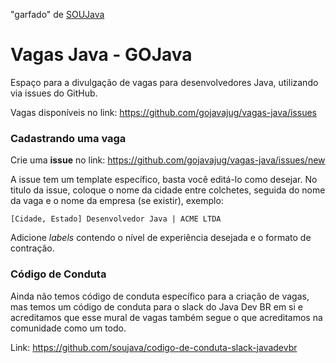 "garfado" de [SOUJava](https://github.com/soujava/vagas-java)

# Vagas Java - GOJava

Espaço para a divulgação de vagas para desenvolvedores Java, utilizando via issues do GitHub.

Vagas disponíveis no link: https://github.com/gojavajug/vagas-java/issues

### Cadastrando uma vaga

Crie uma **issue** no link: https://github.com/gojavajug/vagas-java/issues/new

A issue tem um template específico, basta você editá-lo como desejar. No titulo da issue, coloque o nome da cidade entre colchetes, seguida do nome da vaga e o nome da empresa (se existir), exemplo:

`[Cidade, Estado] Desenvolvedor Java | ACME LTDA`

Adicione _labels_ contendo o nível de experiência desejada e o formato de contração. 

### Código de Conduta

Ainda não temos código de conduta específico para a criação de vagas, mas temos um código de conduta para o slack do Java Dev BR em si e acreditamos que esse mural de vagas também segue o que acreditamos na comunidade como um todo.

Link: https://github.com/soujava/codigo-de-conduta-slack-javadevbr

